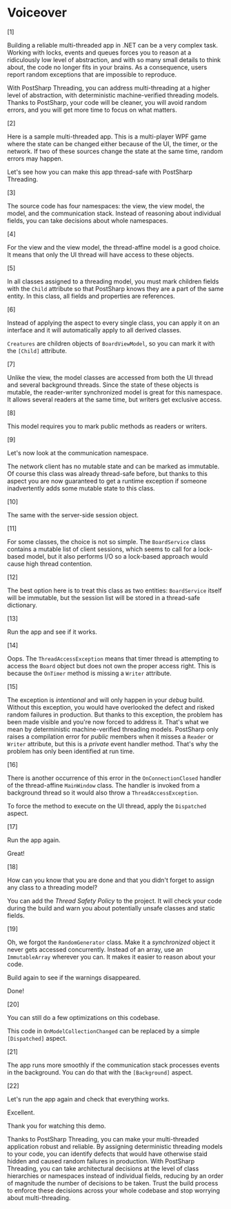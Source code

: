# Voiceover

[1]

Building a reliable multi-threaded app in .NET can be a very complex task. Working with locks, 
events and queues forces you to reason at a ridiculously low level of abstraction, and with so many
small details to think about, the code no longer fits in your brains. 
As a consequence, users report random exceptions that are impossible to reproduce.
 
With PostSharp Threading, you can address multi-threading at a higher level of abstraction, 
with deterministic machine-verified threading models. Thanks to PostSharp, your code will be cleaner,
you will avoid random errors, and you will get more time to focus on what matters.

[2]

Here is a sample multi-threaded app. This is a multi-player WPF game where the state can be changed
either because of the UI, the timer, or the network. If two of these sources change the state at the same time, 
random errors may happen.

Let's see how you can make this app thread-safe with PostSharp Threading.

[3]

The source code has four namespaces: the view, the view model, the model, and the communication stack. 
Instead of reasoning about individual fields, you can take decisions about whole namespaces.

[4]

For the view and the view model, the thread-affine model is a good choice. It means that only
the UI thread will have access to these objects. 

[5] 

In all classes assigned to a threading model, you must mark children fields with the `Child` attribute
so that PostSharp knows they are a part of the same entity. In this class, all fields and properties
are references.


[6]

Instead of applying the aspect to every single class, you can apply it on an interface and it
will automatically apply to all derived classes.

`Creatures` are children objects of `BoardViewModel`, so you can mark it with the `[Child]` attribute.


[7]

Unlike the view, the model classes are accessed from both the UI thread and several background
threads. Since the state of these objects is mutable, the reader-writer synchronized model is great
for this namespace. It allows several readers at the same time, but writers get exclusive access.

[8]

This model requires you to mark public methods as readers or writers.

[9]

Let's now look at the communication namespace.

The network client has no mutable state and can be marked as immutable. Of course this class
was already thread-safe before, but thanks to this aspect you are now guaranteed to get a runtime exception 
if someone inadvertently adds some mutable state to this class.

[10]

The same with the server-side session object.

[11]

For some classes, the choice is not so simple. The `BoardService` class contains a mutable list of 
client sessions, which seems to call for a lock-based model, but it also performs I/O so a lock-based approach 
would cause high thread contention. 

[12]

The best option here is to treat this class as two entities: `BoardService`
itself will be immutable, but the session list will be stored in a thread-safe dictionary. 

[13]

Run the app and see if it works.

[14]

Oops. The `ThreadAccessException` means that timer thread is attempting to access the `Board` object but does
not own the proper access right. This is because the `OnTimer` method is missing a `Writer` attribute. 

[15]

The exception is _intentional_ and will only happen in your _debug_ build. Without
this exception, you would have overlooked the defect and risked random failures in production. But thanks to this exception, 
the problem has been made visible and you're now forced to address it. That's what
we mean by deterministic machine-verified threading models. PostSharp only raises a compilation error 
for  _public_ members when it misses a `Reader` or `Writer` attribute, but this is a _private_ event handler method.
That's why the problem has only been identified at run time.

[16]

There is another occurrence of this error in the `OnConnectionClosed` handler of the thread-affine `MainWindow` class.
The handler is invoked from a background thread so it would also throw a `ThreadAccessException`.

To force the method to execute on the UI thread, apply the `Dispatched` aspect.

[17]

Run the app again.

Great! 

[18]

How can you know that you are done and that you didn't forget to assign any class to a threading model?

You can add the _Thread Safety Policy_ to the project. It will check your code during the build and warn you
about potentially unsafe classes and static fields.

[19]

Oh, we forgot the `RandomGenerator` class. Make it a _synchronized_ object it never gets accessed concurrently.
Instead of an array, use an `ImmutableArray` wherever you can. It makes it easier to reason about your code.

Build again to see if the warnings disappeared.

Done!

[20]

You can still do a few optimizations on this codebase.

This code in `OnModelCollectionChanged` can be replaced by a simple `[Dispatched]` aspect.

[21]

The app runs more smoothly if the communication stack processes events in the background. 
You can do that with the `[Background]` aspect.

[22]

Let's run the app again and check that everything works.

Excellent.

Thank you for watching this demo.

Thanks to PostSharp Threading, you can make your multi-threaded application robust and reliable. By assigning
deterministic threading models to your code, you can identify defects that would have otherwise staid hidden and
caused random failures in production. With PostSharp Threading, you can take architectural decisions at the level 
of class hierarchies or namespaces instead of individual fields, reducing by an order of magnitude the number of decisions to be taken.
Trust the build process to enforce these decisions across your whole codebase and stop worrying about multi-threading.



 

 





 

  
